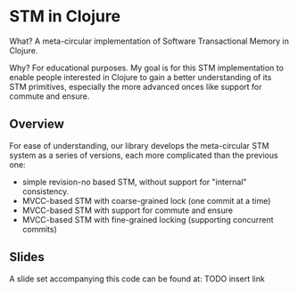 STM in Clojure
==============

What? A meta-circular implementation of Software Transactional Memory in Clojure.

Why? For educational purposes. My goal is for this STM implementation to enable people interested in Clojure to gain a better understanding of its STM primitives, especially the more advanced onces like support for commute and ensure.

Overview
--------

For ease of understanding, our library develops the meta-circular STM system as a series of versions, each more complicated than the previous one:

- simple revision-no based STM, without support for "internal" consistency.
- MVCC-based STM with coarse-grained lock (one commit at a time)
- MVCC-based STM with support for commute and ensure
- MVCC-based STM with fine-grained locking (supporting concurrent commits)

Slides
------

A slide set accompanying this code can be found at:
TODO insert link

